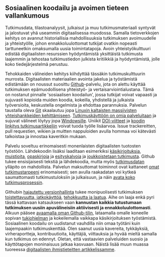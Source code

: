 ## Sosiaalinen koodailu ja avoimen tieteen vallankumous

Tutkimusdata, tilastoanalyysit, julkaisut ja muu tutkimusmateriaali
syntyvät ja jalostuvat yhä useammin digitaalisessa muodossa. Samalla
tietoverkkojen kehitys on avannut historiallisia mahdollisuuksia
tutkimuksen avoimuudelle ja yhteistyölle, johon ennakkoluulottomat
tutkijat ovatkin nopeasti tarttuneetkin omaksumalla uusia
toimintatapoja. Avoin yhteistyökulttuuri edistää digitaalisten
resurssien hyödyntämistä yksittäistä tutkimusta laajemmin ja tehostaa
tutkimustiedon julkista kritiikkiä ja hyödyntämistä, jolle koko
tiedejärjestelmä perustuu.

Tehokkaiden välineiden kehitys kiihdyttää tässäkin tutkimuskulttuurin
murrosta. Digitaalisten materiaalien avointa jakelua ja
työstämistä edistämään on noussut suosittu
[Github](https://github.com)-palvelu, jota on alettu käyttää
tutkimuksen epämuodollisena yhteistyö- ja
vertaisarviointialustana. Tämä on nostanut pinnalle 'sosiaalisen
koodailun', jossa tutkijat voivat vapaasti ja sujuvasti kopioida
muiden koodia, kokeilla, yhdistellä ja julkaista työversioita,
keskustella ongelmista ja ehdottaa parannuksia. Palvelun taustalla
oleva [Git](http://git.or.cz) skaalautuu
jopa [Linuxin kaltaisten massiivisten yhteishankkeiden
kehittämiseen](https://www.youtube.com/watch?v=4XpnKHJAok8). [Tutkimuskäyttöön
on omia
palveluitaan](https://github.com/blog/1840-improving-github-for-science)
ja sujuvat välineet löytyy jopa
[Windowsille](https://windows.github.com). Uniikit
[DOI-viitteet](https://guides.github.com/activities/citable-code) ja
[koodin linkitys
tutkimusartikkeliin](https://medium.com/@samim/gitxiv-collaborative-open-computer-science-e5fea734cd45)
voivat tuoda työlle lisäarvoa. Issue trackereitten, pull requestien,
wikien ja muitten nappuloiden avulla hommaa voi kätevästi talkoistaa
ja innostaa kaveritkin mukaan.

Palvelu soveltuu erinomaisesti monenlaisten digitaalisten tuotosten
työstöön. Lähdekoodin lisäksi laaditaan esimerkiksi
[käsikirjoituksia](http://bayesfactor.blogspot.fi/2015/08/on-radical-manuscript-openness.html),
[muistioita](https://github.com/okffi-science/2014-tietopyynto-lisenssimaksut),
[opaskirjoja](http://lincolnmullen.com/projects/dh-r/index.html) ja
[esityskalvoja](https://github.com/okffi-science) ja [joukkoistetaan
tutkimusta](http://nmrlipids.blogspot.nl). Github tukee ensisijaisesti
tekstiä ja lähdekoodia, mutta myös
[tutkimusdatan](https://git-lfs.github.com) ylläpito on
mahdollista. Palvelun maksuttomat toiminnot ovat kattaneet [omat
tutkimustarpeeni](https://github.com/antagomir) erinomaisesti; sen
avulla raakadatan voi kytkeä saumattomasti tutkimustuloksiin ja
julkaisuun, ja näin [avata koko
tutkimusprosessin](http://www.sciencemag.org/content/336/6078/159.short).

Githubin [hajautettu
versionhallinta](http://www.scfbm.org/content/8/1/7) tukee
monipuolisesti tutkimuksen [toistettavuutta,
jatkokäyttöä](http://www.pubmedcentral.nih.gov/articlerender.fcgi?artid=3383002&tool=pmcentrez&rendertype=abstract),
[tehokkuutta ja
laatua](http://journals.plos.org/plosmedicine/article?id=10.1371/journal.pmed.1001747). Aihe
on laaja enkä pyri tässä kattavaan katsaukseen vaan **kannustan
kaikkia tutustumaan tutkimuksen uusiin apuvälineisiin aktiivisesti ja
ennakkoluulottomasti**. Alkuun pääsee [avaamalla oman
Github-tilin](https://github.com/), lataamalla omalle koneelle sopivan
[tukiohjelman](https://desktop.github.com) ja kokeilemalla vaikkapa
käsikirjoituksen työstämistä. Sosiaalinen koodailu on uudistanut
vauhdilla niin omaa työtäni kuin laajempaakin tutkimuskenttää. Olen
saanut uusia kavereita, tykkäyksiä, virheraportteja, kontribuutioita,
käyttäjiä, viittauksia ja hyvää mieltä samalla kun tutkimus on
edennyt. Oletan, että vastaavien palveluiden suosio ja käyttötapojen
moninaisuus jatkaa kasvuaan. Näistä lisää muun muassa tuoreessa
[digitaalisten ihmistieteitten
artikkelissamme](http://www.ennenjanyt.net/2015/08/aatehistoria-ja-digitaalisten-aineistojen-mahdollisuudet).















